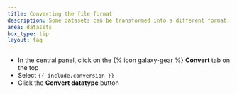 ```yaml
---
title: Converting the file format
description: Some datasets can be transformed into a different format. Galaxy has some built-in file conversion options depending on the type of data you have.
area: datasets
box_type: tip
layout: faq
---
```


* In the central panel, click on the {% icon galaxy-gear %} **Convert** tab on the top
* Select `{{ include.conversion }}`
* Click the **Convert datatype** button
